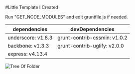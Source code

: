 #Little Template I Created

Run "GET_NODE_MODULES"
and edit gruntfile.js if needed.


dependencies | devDependencies
------------ | -------------
underscore: v1.8.3 | grunt-contrib-cssmin: v1.0.2
backbone: v1.3.3 | grunt-contrib-uglify: v2.0.0 
express: v4.13.4 | 



![Tree Of Folder](http://puu.sh/rOdAy/2f32393d32.png)

